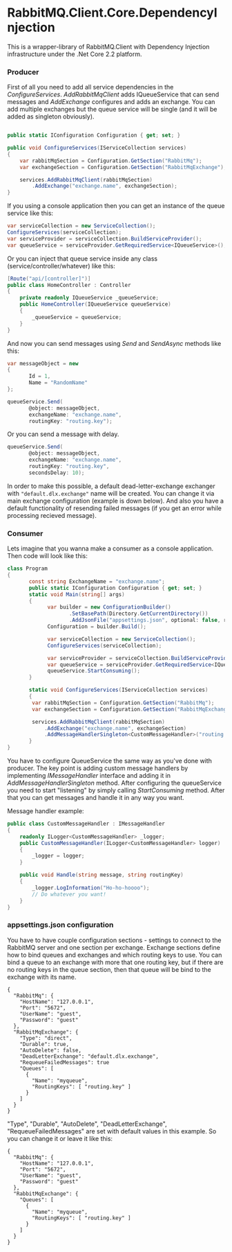 ﻿# RabbitMQ.Client.Core.DependencyInjection

This is a wrapper-library of RabbitMQ.Client with Dependency Injection infrastructure under the .Net Core 2.2 platform.

### Producer

First of all you need to add all service dependencies in the *ConfigureServices*. *AddRabbitMqClient* adds IQueueService that can send messages and *AddExchange* configures and adds an exchange. You can add multiple exchanges but the queue service will be single (and it will be added as singleton obviously).

```csharp

public static IConfiguration Configuration { get; set; }

public void ConfigureServices(IServiceCollection services)
{
    var rabbitMqSection = Configuration.GetSection("RabbitMq");
    var exchangeSection = Configuration.GetSection("RabbitMqExchange");

    services.AddRabbitMqClient(rabbitMqSection)
        .AddExchange("exchange.name", exchangeSection);
}
```

If you using a console application then you can get an instance of the queue service like this:

```csharp
var serviceCollection = new ServiceCollection();
ConfigureServices(serviceCollection);
var serviceProvider = serviceCollection.BuildServiceProvider();
var queueService = serviceProvider.GetRequiredService<IQueueService>();
```

Or you can inject that queue service inside any class (service/controller/whatever) like this:

```csharp
[Route("api/[controller]")]
public class HomeController : Controller
{
    private readonly IQueueService _queueService;
    public HomeController(IQueueService queueService)
    {
        _queueService = queueService;
    }
}
```

And now you can send messages using *Send* and *SendAsync* methods like this:
```csharp
var messageObject = new
{
       Id = 1,
	   Name = "RandomName"
};

queueService.Send(
       @object: messageObject,
       exchangeName: "exchange.name",
       routingKey: "routing.key");
```

Or you can send a message with delay.
```csharp
queueService.Send(
       @object: messageObject,
       exchangeName: "exchange.name",
       routingKey: "routing.key",
	   secondsDelay: 10);
```

In order to make this possible, a default dead-letter-exchange exchanger with `"default.dlx.exchange"` name will be created. You can change it via main exchange configuration (example is down below).
And also you have a default functionality of resending failed messages (if you get an error while processing recieved message).

### Consumer

Lets imagine that you wanna make a consumer as a console application. Then code will look like this:

```csharp
class Program
{
       const string ExchangeName = "exchange.name";
       public static IConfiguration Configuration { get; set; }
       static void Main(string[] args)
       {
             var builder = new ConfigurationBuilder()
                    .SetBasePath(Directory.GetCurrentDirectory())
                    .AddJsonFile("appsettings.json", optional: false, reloadOnChange: true);
             Configuration = builder.Build();

             var serviceCollection = new ServiceCollection();
             ConfigureServices(serviceCollection);

             var serviceProvider = serviceCollection.BuildServiceProvider();
             var queueService = serviceProvider.GetRequiredService<IQueueService>();
             queueService.StartConsuming();
       }

       static void ConfigureServices(IServiceCollection services)
       {
        var rabbitMqSection = Configuration.GetSection("RabbitMq");
        var exchangeSection = Configuration.GetSection("RabbitMqExchange");

        services.AddRabbitMqClient(rabbitMqSection)
            .AddExchange("exchange.name", exchangeSection)
            .AddMessageHandlerSingleton<CustomMessageHandler>("routing.key");
       }
}
```

You have to configure QueueService the same way as you've done with producer.
The key point is adding custom message handlers by implementing *IMessageHandler* interface and adding it in *AddMessageHandlerSingleton<T>* method.
After configuring the queueService you need to start "listening" by simply calling *StartConsuming* method. After that you can get messages and handle it in any way you want.

Message handler example:
```csharp
public class CustomMessageHandler : IMessageHandler
{
	readonly ILogger<CustomMessageHandler> _logger;
	public CustomMessageHandler(ILogger<CustomMessageHandler> logger)
	{
		_logger = logger;
	}

    public void Handle(string message, string routingKey)
    {
		_logger.LogInformation("Ho-ho-hoooo");
		// Do whatever you want!
    }
}
```

### appsettings.json configuration

 You have to have couple configuration sections - settings to connect to the RabbitMQ server and one section per exchange.
 Exchange sections define how to bind queues and exchanges and which routing keys to use.
 You can bind a queue to an exchange with more that one routing key, but if there are no routing keys in the queue section, then that queue will be bind to the exchange with its name.
```
{
  "RabbitMq": {
    "HostName": "127.0.0.1",
    "Port": "5672",
    "UserName": "guest",
    "Password": "guest"
  },
  "RabbitMqExchange": {
    "Type": "direct",
    "Durable": true,
    "AutoDelete": false,
	"DeadLetterExchange": "default.dlx.exchange",
	"RequeueFailedMessages": true
    "Queues": [
	  {
        "Name": "myqueue",
        "RoutingKeys": [ "routing.key" ]
      }
    ]
  }
}
```

"Type", "Durable", "AutoDelete", "DeadLetterExchange", "RequeueFailedMessages" are set with default values in this example. So you can change it or leave it like this:
```
{
  "RabbitMq": {
    "HostName": "127.0.0.1",
    "Port": "5672",
    "UserName": "guest",
    "Password": "guest"
  },
  "RabbitMqExchange": {
    "Queues": [
	  {
        "Name": "myqueue",
        "RoutingKeys": [ "routing.key" ]
      }
    ]
  }
}
```